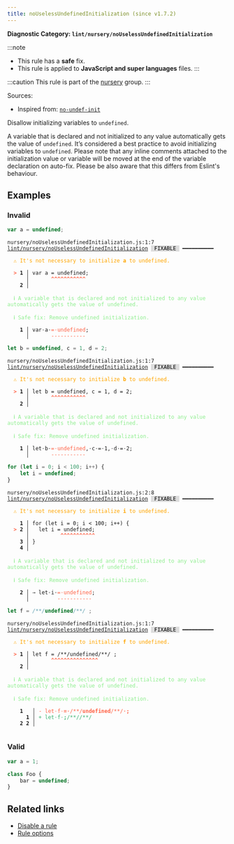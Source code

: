 ```yaml
---
title: noUselessUndefinedInitialization (since v1.7.2)
---
```


**Diagnostic Category: `lint/nursery/noUselessUndefinedInitialization`**

:::note
- This rule has a **safe** fix.
- This rule is applied to **JavaScript and super languages** files.
:::

:::caution
This rule is part of the [nursery](/linter/rules/#nursery) group.
:::

Sources: 
- Inspired from: <a href="https://eslint.org/docs/latest/rules/no-undef-init" target="_blank"><code>no-undef-init</code></a>

Disallow initializing variables to `undefined`.

A variable that is declared and not initialized to any value automatically gets the value of `undefined`.
It’s considered a best practice to avoid initializing variables to `undefined`.
Please note that any inline comments attached to the initialization value or variable will be moved at the end of the variable declaration on auto-fix.
Please be also aware that this differs from Eslint's behaviour.

## Examples

### Invalid

```jsx
var a = undefined;
```

<pre class="language-text"><code class="language-text">nursery/noUselessUndefinedInitialization.js:1:7 <a href="https://biomejs.dev/linter/rules/no-useless-undefined-initialization">lint/nursery/noUselessUndefinedInitialization</a> <span style="color: #000; background-color: #ddd;"> FIXABLE </span> ━━━━━━━━━━

<strong><span style="color: Orange;">  </span></strong><strong><span style="color: Orange;">⚠</span></strong> <span style="color: Orange;">It's not necessary to initialize </span><span style="color: Orange;"><strong>a</strong></span><span style="color: Orange;"> to undefined.</span>
  
<strong><span style="color: Tomato;">  </span></strong><strong><span style="color: Tomato;">&gt;</span></strong> <strong>1 │ </strong>var a = undefined;
   <strong>   │ </strong>      <strong><span style="color: Tomato;">^</span></strong><strong><span style="color: Tomato;">^</span></strong><strong><span style="color: Tomato;">^</span></strong><strong><span style="color: Tomato;">^</span></strong><strong><span style="color: Tomato;">^</span></strong><strong><span style="color: Tomato;">^</span></strong><strong><span style="color: Tomato;">^</span></strong><strong><span style="color: Tomato;">^</span></strong><strong><span style="color: Tomato;">^</span></strong><strong><span style="color: Tomato;">^</span></strong><strong><span style="color: Tomato;">^</span></strong>
    <strong>2 │ </strong>
  
<strong><span style="color: lightgreen;">  </span></strong><strong><span style="color: lightgreen;">ℹ</span></strong> <span style="color: lightgreen;">A variable that is declared and not initialized to any value automatically gets the value of undefined.</span>
  
<strong><span style="color: lightgreen;">  </span></strong><strong><span style="color: lightgreen;">ℹ</span></strong> <span style="color: lightgreen;">Safe fix</span><span style="color: lightgreen;">: </span><span style="color: lightgreen;">Remove undefined initialization.</span>
  
<strong>  </strong><strong>  1 │ </strong>var<span style="opacity: 0.8;">·</span>a<span style="opacity: 0.8;">·</span><span style="color: Tomato;">=</span><span style="opacity: 0.8;"><span style="color: Tomato;">·</span></span><span style="color: Tomato;">u</span><span style="color: Tomato;">n</span><span style="color: Tomato;">d</span><span style="color: Tomato;">e</span><span style="color: Tomato;">f</span><span style="color: Tomato;">i</span><span style="color: Tomato;">n</span><span style="color: Tomato;">e</span><span style="color: Tomato;">d</span>;
<strong>  </strong><strong>    │ </strong>      <span style="color: Tomato;">-</span><span style="color: Tomato;">-</span><span style="color: Tomato;">-</span><span style="color: Tomato;">-</span><span style="color: Tomato;">-</span><span style="color: Tomato;">-</span><span style="color: Tomato;">-</span><span style="color: Tomato;">-</span><span style="color: Tomato;">-</span><span style="color: Tomato;">-</span><span style="color: Tomato;">-</span> 
</code></pre>

```jsx
let b = undefined, c = 1, d = 2;
```

<pre class="language-text"><code class="language-text">nursery/noUselessUndefinedInitialization.js:1:7 <a href="https://biomejs.dev/linter/rules/no-useless-undefined-initialization">lint/nursery/noUselessUndefinedInitialization</a> <span style="color: #000; background-color: #ddd;"> FIXABLE </span> ━━━━━━━━━━

<strong><span style="color: Orange;">  </span></strong><strong><span style="color: Orange;">⚠</span></strong> <span style="color: Orange;">It's not necessary to initialize </span><span style="color: Orange;"><strong>b</strong></span><span style="color: Orange;"> to undefined.</span>
  
<strong><span style="color: Tomato;">  </span></strong><strong><span style="color: Tomato;">&gt;</span></strong> <strong>1 │ </strong>let b = undefined, c = 1, d = 2;
   <strong>   │ </strong>      <strong><span style="color: Tomato;">^</span></strong><strong><span style="color: Tomato;">^</span></strong><strong><span style="color: Tomato;">^</span></strong><strong><span style="color: Tomato;">^</span></strong><strong><span style="color: Tomato;">^</span></strong><strong><span style="color: Tomato;">^</span></strong><strong><span style="color: Tomato;">^</span></strong><strong><span style="color: Tomato;">^</span></strong><strong><span style="color: Tomato;">^</span></strong><strong><span style="color: Tomato;">^</span></strong><strong><span style="color: Tomato;">^</span></strong>
    <strong>2 │ </strong>
  
<strong><span style="color: lightgreen;">  </span></strong><strong><span style="color: lightgreen;">ℹ</span></strong> <span style="color: lightgreen;">A variable that is declared and not initialized to any value automatically gets the value of undefined.</span>
  
<strong><span style="color: lightgreen;">  </span></strong><strong><span style="color: lightgreen;">ℹ</span></strong> <span style="color: lightgreen;">Safe fix</span><span style="color: lightgreen;">: </span><span style="color: lightgreen;">Remove undefined initialization.</span>
  
<strong>  </strong><strong>  1 │ </strong>let<span style="opacity: 0.8;">·</span>b<span style="opacity: 0.8;">·</span><span style="color: Tomato;">=</span><span style="opacity: 0.8;"><span style="color: Tomato;">·</span></span><span style="color: Tomato;">u</span><span style="color: Tomato;">n</span><span style="color: Tomato;">d</span><span style="color: Tomato;">e</span><span style="color: Tomato;">f</span><span style="color: Tomato;">i</span><span style="color: Tomato;">n</span><span style="color: Tomato;">e</span><span style="color: Tomato;">d</span>,<span style="opacity: 0.8;">·</span>c<span style="opacity: 0.8;">·</span>=<span style="opacity: 0.8;">·</span>1,<span style="opacity: 0.8;">·</span>d<span style="opacity: 0.8;">·</span>=<span style="opacity: 0.8;">·</span>2;
<strong>  </strong><strong>    │ </strong>      <span style="color: Tomato;">-</span><span style="color: Tomato;">-</span><span style="color: Tomato;">-</span><span style="color: Tomato;">-</span><span style="color: Tomato;">-</span><span style="color: Tomato;">-</span><span style="color: Tomato;">-</span><span style="color: Tomato;">-</span><span style="color: Tomato;">-</span><span style="color: Tomato;">-</span><span style="color: Tomato;">-</span>               
</code></pre>

```jsx
for (let i = 0; i < 100; i++) {
	let i = undefined;
}
```

<pre class="language-text"><code class="language-text">nursery/noUselessUndefinedInitialization.js:2:8 <a href="https://biomejs.dev/linter/rules/no-useless-undefined-initialization">lint/nursery/noUselessUndefinedInitialization</a> <span style="color: #000; background-color: #ddd;"> FIXABLE </span> ━━━━━━━━━━

<strong><span style="color: Orange;">  </span></strong><strong><span style="color: Orange;">⚠</span></strong> <span style="color: Orange;">It's not necessary to initialize </span><span style="color: Orange;"><strong>i</strong></span><span style="color: Orange;"> to undefined.</span>
  
    <strong>1 │ </strong>for (let i = 0; i &lt; 100; i++) {
<strong><span style="color: Tomato;">  </span></strong><strong><span style="color: Tomato;">&gt;</span></strong> <strong>2 │ </strong>	let i = undefined;
   <strong>   │ </strong>	      <strong><span style="color: Tomato;">^</span></strong><strong><span style="color: Tomato;">^</span></strong><strong><span style="color: Tomato;">^</span></strong><strong><span style="color: Tomato;">^</span></strong><strong><span style="color: Tomato;">^</span></strong><strong><span style="color: Tomato;">^</span></strong><strong><span style="color: Tomato;">^</span></strong><strong><span style="color: Tomato;">^</span></strong><strong><span style="color: Tomato;">^</span></strong><strong><span style="color: Tomato;">^</span></strong><strong><span style="color: Tomato;">^</span></strong>
    <strong>3 │ </strong>}
    <strong>4 │ </strong>
  
<strong><span style="color: lightgreen;">  </span></strong><strong><span style="color: lightgreen;">ℹ</span></strong> <span style="color: lightgreen;">A variable that is declared and not initialized to any value automatically gets the value of undefined.</span>
  
<strong><span style="color: lightgreen;">  </span></strong><strong><span style="color: lightgreen;">ℹ</span></strong> <span style="color: lightgreen;">Safe fix</span><span style="color: lightgreen;">: </span><span style="color: lightgreen;">Remove undefined initialization.</span>
  
<strong>  </strong><strong>  2 │ </strong><span style="opacity: 0.8;">→ </span>let<span style="opacity: 0.8;">·</span>i<span style="opacity: 0.8;">·</span><span style="color: Tomato;">=</span><span style="opacity: 0.8;"><span style="color: Tomato;">·</span></span><span style="color: Tomato;">u</span><span style="color: Tomato;">n</span><span style="color: Tomato;">d</span><span style="color: Tomato;">e</span><span style="color: Tomato;">f</span><span style="color: Tomato;">i</span><span style="color: Tomato;">n</span><span style="color: Tomato;">e</span><span style="color: Tomato;">d</span>;
<strong>  </strong><strong>    │ </strong>        <span style="color: Tomato;">-</span><span style="color: Tomato;">-</span><span style="color: Tomato;">-</span><span style="color: Tomato;">-</span><span style="color: Tomato;">-</span><span style="color: Tomato;">-</span><span style="color: Tomato;">-</span><span style="color: Tomato;">-</span><span style="color: Tomato;">-</span><span style="color: Tomato;">-</span><span style="color: Tomato;">-</span> 
</code></pre>

```jsx
let f = /**/undefined/**/ ;
```

<pre class="language-text"><code class="language-text">nursery/noUselessUndefinedInitialization.js:1:7 <a href="https://biomejs.dev/linter/rules/no-useless-undefined-initialization">lint/nursery/noUselessUndefinedInitialization</a> <span style="color: #000; background-color: #ddd;"> FIXABLE </span> ━━━━━━━━━━

<strong><span style="color: Orange;">  </span></strong><strong><span style="color: Orange;">⚠</span></strong> <span style="color: Orange;">It's not necessary to initialize </span><span style="color: Orange;"><strong>f</strong></span><span style="color: Orange;"> to undefined.</span>
  
<strong><span style="color: Tomato;">  </span></strong><strong><span style="color: Tomato;">&gt;</span></strong> <strong>1 │ </strong>let f = /**/undefined/**/ ;
   <strong>   │ </strong>      <strong><span style="color: Tomato;">^</span></strong><strong><span style="color: Tomato;">^</span></strong><strong><span style="color: Tomato;">^</span></strong><strong><span style="color: Tomato;">^</span></strong><strong><span style="color: Tomato;">^</span></strong><strong><span style="color: Tomato;">^</span></strong><strong><span style="color: Tomato;">^</span></strong><strong><span style="color: Tomato;">^</span></strong><strong><span style="color: Tomato;">^</span></strong><strong><span style="color: Tomato;">^</span></strong><strong><span style="color: Tomato;">^</span></strong><strong><span style="color: Tomato;">^</span></strong><strong><span style="color: Tomato;">^</span></strong><strong><span style="color: Tomato;">^</span></strong><strong><span style="color: Tomato;">^</span></strong>
    <strong>2 │ </strong>
  
<strong><span style="color: lightgreen;">  </span></strong><strong><span style="color: lightgreen;">ℹ</span></strong> <span style="color: lightgreen;">A variable that is declared and not initialized to any value automatically gets the value of undefined.</span>
  
<strong><span style="color: lightgreen;">  </span></strong><strong><span style="color: lightgreen;">ℹ</span></strong> <span style="color: lightgreen;">Safe fix</span><span style="color: lightgreen;">: </span><span style="color: lightgreen;">Remove undefined initialization.</span>
  
    <strong>1</strong>  <strong> │ </strong><span style="color: Tomato;">-</span> <span style="color: Tomato;">l</span><span style="color: Tomato;">e</span><span style="color: Tomato;">t</span><span style="color: Tomato;"><span style="opacity: 0.8;">·</span></span><span style="color: Tomato;">f</span><span style="color: Tomato;"><span style="opacity: 0.8;">·</span></span><span style="color: Tomato;"><strong>=</strong></span><span style="color: Tomato;"><span style="opacity: 0.8;"><strong>·</strong></span></span><span style="color: Tomato;">/</span><span style="color: Tomato;">*</span><span style="color: Tomato;">*</span><span style="color: Tomato;">/</span><span style="color: Tomato;"><strong>u</strong></span><span style="color: Tomato;"><strong>n</strong></span><span style="color: Tomato;"><strong>d</strong></span><span style="color: Tomato;"><strong>e</strong></span><span style="color: Tomato;"><strong>f</strong></span><span style="color: Tomato;"><strong>i</strong></span><span style="color: Tomato;"><strong>n</strong></span><span style="color: Tomato;"><strong>e</strong></span><span style="color: Tomato;"><strong>d</strong></span><span style="color: Tomato;">/</span><span style="color: Tomato;">*</span><span style="color: Tomato;">*</span><span style="color: Tomato;">/</span><span style="color: Tomato;"><span style="opacity: 0.8;"><strong>·</strong></span></span><span style="color: Tomato;"><strong>;</strong></span>
      <strong>1</strong><strong> │ </strong><span style="color: MediumSeaGreen;">+</span> <span style="color: MediumSeaGreen;">l</span><span style="color: MediumSeaGreen;">e</span><span style="color: MediumSeaGreen;">t</span><span style="color: MediumSeaGreen;"><span style="opacity: 0.8;">·</span></span><span style="color: MediumSeaGreen;">f</span><span style="color: MediumSeaGreen;"><span style="opacity: 0.8;">·</span></span><span style="color: MediumSeaGreen;"><strong>;</strong></span><span style="color: MediumSeaGreen;">/</span><span style="color: MediumSeaGreen;">*</span><span style="color: MediumSeaGreen;">*</span><span style="color: MediumSeaGreen;">/</span><span style="color: MediumSeaGreen;">/</span><span style="color: MediumSeaGreen;">*</span><span style="color: MediumSeaGreen;">*</span><span style="color: MediumSeaGreen;">/</span>
    <strong>2</strong> <strong>2</strong><strong> │ </strong>  
  
</code></pre>

### Valid

```jsx
var a = 1;
```

```jsx
class Foo {
	bar = undefined;
}
```

## Related links

- [Disable a rule](/linter/#disable-a-lint-rule)
- [Rule options](/linter/#rule-options)
